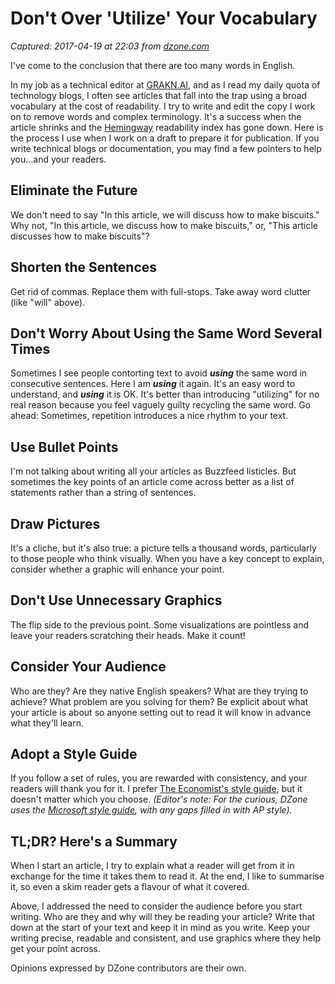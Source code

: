 # Don't Over 'Utilize' Your Vocabulary

_Captured: 2017-04-19 at 22:03 from [dzone.com](https://dzone.com/articles/dont-over-quotutilisequot-your-vocabulary?oid=twitter&utm_content=buffer01e40&utm_medium=social&utm_source=twitter.com&utm_campaign=buffer)_

I've come to the conclusion that there are too many words in English.

In my job as a technical editor at [GRAKN.AI](https://grakn.ai/), and as I read my daily quota of technology blogs, I often see articles that fall into the trap using a broad vocabulary at the cost of readability. I try to write and edit the copy I work on to remove words and complex terminology. It's a success when the article shrinks and the [Hemingway](http://www.hemingwayapp.com) readability index has gone down. Here is the process I use when I work on a draft to prepare it for publication. If you write technical blogs or documentation, you may find a few pointers to help you...and your readers.

## **Eliminate the Future**

We don't need to say "In this article, we will discuss how to make biscuits." Why not, "In this article, we discuss how to make biscuits," or, "This article discusses how to make biscuits"?

## **Shorten the Sentences**

Get rid of commas. Replace them with full-stops. Take away word clutter (like "will" above).

## **Don't Worry About Using the Same Word Several Times**

Sometimes I see people contorting text to avoid **_using_** the same word in consecutive sentences. Here I am **_using_** it again. It's an easy word to understand, and **_using_** it is OK. It's better than introducing "utilizing" for no real reason because you feel vaguely guilty recycling the same word. Go ahead: Sometimes, repetition introduces a nice rhythm to your text.

## **Use Bullet Points**

I'm not talking about writing all your articles as Buzzfeed listicles. But sometimes the key points of an article come across better as a list of statements rather than a string of sentences.

## **Draw Pictures**

It's a cliche, but it's also true: a picture tells a thousand words, particularly to those people who think visually. When you have a key concept to explain, consider whether a graphic will enhance your point.

## **Don't Use Unnecessary Graphics**

The flip side to the previous point. Some visualizations are pointless and leave your readers scratching their heads. Make it count!

## **Consider Your Audience**

Who are they? Are they native English speakers? What are they trying to achieve? What problem are you solving for them? Be explicit about what your article is about so anyone setting out to read it will know in advance what they'll learn.

## **Adopt a Style Guide**

If you follow a set of rules, you are rewarded with consistency, and your readers will thank you for it. I prefer [The Economist's style guide](http://www.economist.com/styleguide/introduction), but it doesn't matter which you choose. _(Editor's note: For the curious, DZone uses the [Microsoft style guide](https://www.microsoft.com/Language/en-US/StyleGuides.aspx), with any gaps filled in with AP style)._

## TL;DR? Here's a Summary

When I start an article, I try to explain what a reader will get from it in exchange for the time it takes them to read it. At the end, I like to summarise it, so even a skim reader gets a flavour of what it covered.

Above, I addressed the need to consider the audience before you start writing. Who are they and why will they be reading your article? Write that down at the start of your text and keep it in mind as you write. Keep your writing precise, readable and consistent, and use graphics where they help get your point across.

Opinions expressed by DZone contributors are their own.

